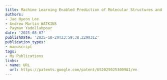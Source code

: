```yaml
---
title: Machine Learning Enabled Prediction of Molecular Structures and Properties
authors:
- Jae Hyeon Lee
- Andrew Martin WATKINS
- Payman Yadollahpour
date: '2025-08-07'
publishDate: '2025-10-20T23:59:38.229831Z'
publication_types:
- manuscript
tags:
- My Publications
links:
- name: URL
  url: https://patents.google.com/patent/US20250253009A1/en
---
```

